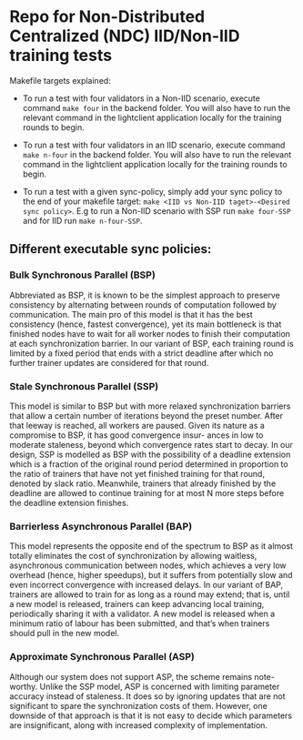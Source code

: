 # Repo for Non-Distributed Centralized (NDC) IID/Non-IID training tests

Makefile targets explained:

 * To run a test with four validators in a Non-IID scenario, execute command `make four` in the backend folder. You will also have to run the relevant command in the lightclient application locally for the training rounds to begin.
 
 * To run a test with four validators in an IID scenario, execute command `make n-four` in the backend folder. You will also have to run the relevant command in the lightclient application locally for the training rounds to begin. 

 * To run a test with a given sync-policy, simply add your sync policy to the end of your makefile target: `make <IID vs Non-IID taget>-<Desired sync policy>`. E.g to run a Non-IID scenario with SSP run `make four-SSP` and for IID run `make n-four-SSP`.

## Different executable sync policies:

### Bulk Synchronous Parallel (BSP)
Abbreviated as BSP, it is known to be the simplest approach to preserve consistency
by alternating between rounds of computation followed by
communication. The main pro of this model is that it has
the best consistency (hence, fastest convergence), yet its main
bottleneck is that finished nodes have to wait for all worker
nodes to finish their computation at each synchronization
barrier. In our variant of BSP, each training round is
limited by a fixed period that ends with a strict deadline after
which no further trainer updates are considered for that round.

### Stale Synchronous Parallel (SSP)
This model is similar to BSP but with more relaxed synchronization barriers that allow
a certain number of iterations beyond the preset number. After
that leeway is reached, all workers are paused. Given its
nature as a compromise to BSP, it has good convergence insur-
ances in low to moderate staleness, beyond which convergence
rates start to decay. In our design, SSP is modelled as BSP
with the possibility of a deadline extension which is a fraction
of the original round period determined in proportion to the
ratio of trainers that have not yet finished training for that
round, denoted by slack ratio. Meanwhile, trainers that already
finished by the deadline are allowed to continue training for
at most N more steps before the deadline extension finishes.

### Barrierless Asynchronous Parallel (BAP)
 This model
represents the opposite end of the spectrum to BSP as it almost
totally eliminates the cost of synchronization by allowing
waitless, asynchronous communication between nodes, which
achieves a very low overhead (hence, higher speedups), but it
suffers from potentially slow and even incorrect convergence
with increased delays. In our variant of BAP, trainers are
allowed to train for as long as a round may extend; that is,
until a new model is released, trainers can keep advancing
local training, periodically sharing it with a validator. A new
model is released when a minimum ratio of labour has been
submitted, and that’s when trainers should pull in the new
model.

### Approximate Synchronous Parallel (ASP)
 Although our system does not support ASP, the scheme remains note-
worthy. Unlike the SSP model, ASP is concerned with limiting
parameter accuracy instead of staleness. It does so by ignoring
updates that are not significant to spare the synchronization
costs of them. However, one downside of that approach is
that it is not easy to decide which parameters are insignificant,
along with increased complexity of implementation.


